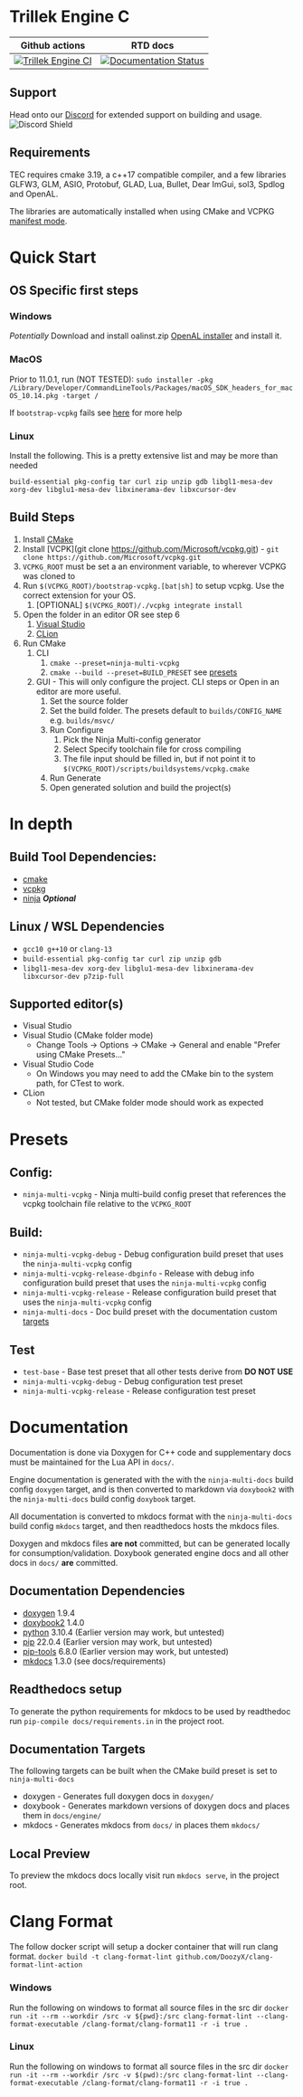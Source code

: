 # Trillek Engine C
| Github actions | RTD docs |
|-------|-----------|
|[![Trillek Engine CI](https://github.com/trillek-team/tec/actions/workflows/tec.yml/badge.svg)](https://github.com/trillek-team/tec/actions/workflows/tec.yml)|[![Documentation Status](https://readthedocs.org/projects/project-trillek/badge/?version=latest)](https://project-trillek.readthedocs.io/?badge=latest)|

## Support
Head onto our [Discord](https://discord.gg/HM8hhbGSjd) for extended support on building and usage.  
![Discord Shield](https://discordapp.com/api/guilds/671106829853523969/widget.png?style=shield)

## Requirements
TEC requires cmake 3.19, a c++17 compatible compiler, and a few libraries GLFW3, GLM, ASIO, Protobuf, GLAD, Lua, Bullet, Dear ImGui, sol3, Spdlog and OpenAL.

The libraries are automatically installed when using CMake and VCPKG [manifest mode](https://vcpkg.readthedocs.io/en/latest/users/manifests/).

# Quick Start
## OS Specific first steps
### Windows
*Potentially* Download and install oalinst.zip [OpenAL installer](http://openal.org/downloads/) and install it.
### MacOS
Prior to 11.0.1, run (NOT TESTED): `sudo installer -pkg /Library/Developer/CommandLineTools/Packages/macOS_SDK_headers_for_macOS_10.14.pkg -target /` 

If `bootstrap-vcpkg` fails see [here](https://donatstudios.com/MojaveMissingHeaderFiles) for more help
### Linux
Install the following. This is a pretty extensive list and may be more than needed

`build-essential pkg-config tar curl zip unzip gdb libgl1-mesa-dev xorg-dev libglu1-mesa-dev libxinerama-dev libxcursor-dev`

## Build Steps
1. Install [CMake](https://cmake.org/download/)
2. Install [VCPK](git clone https://github.com/Microsoft/vcpkg.git) - `git clone https://github.com/Microsoft/vcpkg.git`
3. `VCPKG_ROOT` must be set a an environment variable, to wherever VCPKG was cloned to
4. Run `$(VCPKG_ROOT)/bootstrap-vcpkg.[bat|sh]` to setup vcpkg. Use the correct extension for your OS.
   1. [OPTIONAL] `$(VCPKG_ROOT)/./vcpkg integrate install`
5. Open the folder in an editor OR see step 6
   1. [Visual Studio](https://docs.microsoft.com/en-us/cpp/build/cmake-presets-vs?view=msvc-170)
   2. [CLion](https://www.jetbrains.com/help/clion/cmake-presets.html)
6. Run CMake
   1. CLI
      1. `cmake --preset=ninja-multi-vcpkg`
      2. `cmake --build --preset=BUILD_PRESET` see [presets](#presets)
   2. GUI - This will only configure the project. CLI steps or Open in an editor are more useful.
      1. Set the source folder
      2. Set the build folder. The presets default to `builds/CONFIG_NAME` e.g. `builds/msvc/`
      3. Run Configure
         1. Pick the Ninja Multi-config generator
         2. Select Specify toolchain file for cross compiling
         3. The file input should be filled in, but if not point it to `$(VCPKG_ROOT)/scripts/buildsystems/vcpkg.cmake`
      4. Run Generate
      5. Open generated solution and build the project(s)

# In depth
## Build Tool Dependencies:
* [cmake](https://cmake.org/)
* [vcpkg](https://github.com/microsoft/vcpkg)
* [ninja](https://github.com/ninja-build/ninja/wiki/Pre-built-Ninja-packages) ***Optional***

## Linux / WSL Dependencies
* `gcc10 g++10` or `clang-13`
* `build-essential pkg-config tar curl zip unzip gdb`
* `libgl1-mesa-dev xorg-dev libglu1-mesa-dev libxinerama-dev libxcursor-dev p7zip-full`

## Supported editor(s)
* Visual Studio
* Visual Studio (CMake folder mode)
  * Change Tools -> Options -> CMake -> General and enable "Prefer using CMake Presets..."
* Visual Studio Code
  * On Windows you may need to add the CMake bin to the system path, for CTest to work.
* CLion
  * Not tested, but CMake folder mode should work as expected

# Presets
## Config:
* `ninja-multi-vcpkg` - Ninja multi-build config preset that references the vcpkg toolchain file relative to the `VCPKG_ROOT`
  
## Build:
* `ninja-multi-vcpkg-debug` - Debug configuration build preset that uses the `ninja-multi-vcpkg` config
* `ninja-multi-vcpkg-release-dbginfo` - Release with debug info configuration build preset that uses the `ninja-multi-vcpkg` config
* `ninja-multi-vcpkg-release` - Release configuration build preset that uses the `ninja-multi-vcpkg` config
* `ninja-multi-docs` - Doc build preset with the documentation custom [targets](#documentation-targets)

## Test
* `test-base` - Base test preset that all other tests derive from **DO NOT USE**
* `ninja-multi-vcpkg-debug` - Debug configuration test preset
* `ninja-multi-vcpkg-release` - Release configuration test preset

# Documentation
Documentation is done via Doxygen for C++ code and supplementary docs must be maintained for the Lua API in `docs/`.

Engine documentation is generated with the with the `ninja-multi-docs` build config `doxygen` target, and is then
converted to markdown via `doxybook2` with the `ninja-multi-docs` build config `doxybook` target.

All documentation is converted to mkdocs format with the `ninja-multi-docs` build config `mkdocs` target, and then
readthedocs hosts the mkdocs files.

Doxygen and mkdocs files **are not** committed, but can be generated locally for consumption/validation. Doxybook
generated engine docs and all other docs in `docs/` **are** committed.

## Documentation Dependencies
* [doxygen](https://www.doxygen.nl/) 1.9.4
* [doxybook2](https://github.com/matusnovak/doxybook2) 1.4.0
* [python](https://www.python.org/) 3.10.4 (Earlier version may work, but untested)
* [pip](https://pip.pypa.io/en/stable/) 22.0.4 (Earlier version may work, but untested)
* [pip-tools](https://github.com/jazzband/pip-tools) 6.8.0 (Earlier version may work, but untested)
* [mkdocs](https://www.mkdocs.org/) 1.3.0 (see docs/requirements)

## Readthedocs setup
To generate the python requirements for mkdocs to be used by readthedoc run `pip-compile docs/requirements.in` in the project root.

## Documentation Targets
The following targets can be built when the CMake build preset is set to `ninja-multi-docs`

* doxygen - Generates full doxygen docs in `doxygen/` 
* doxybook - Generates markdown versions of doxygen docs and places them in `docs/engine/`
* mkdocs - Generates mkdocs from `docs/` in places them `mkdocs/`

## Local Preview
To preview the mkdocs docs locally visit run `mkdocs serve`, in the project root.

# Clang Format
The follow docker script will setup a docker container that will run clang format.
`docker build -t clang-format-lint github.com/DoozyX/clang-format-lint-action`
### Windows
Run the following on windows to format all source files in the src dir
`docker run -it --rm --workdir /src -v ${pwd}:/src clang-format-lint --clang-format-executable /clang-format/clang-format11 -r -i true .`
### Linux
Run the following on windows to format all source files in the src dir
`docker run -it --rm --workdir /src -v $(pwd):/src clang-format-lint --clang-format-executable /clang-format/clang-format11 -r -i true .`
